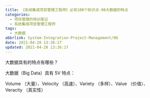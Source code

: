 ```yaml
---
title: 《系统集成项目管理工程师》必背100个知识点-98大数据的特点
categories:
  - 项目管理的培训笔记
  - 系统集成项目管理工程师
tags:
  - 大数据
abbrlink: System-Integration-Project-Management/98
date: 2021-04-28 13:26:17
updated: 2021-04-28 13:26:17
---
```


大数据具有的特点有哪些？

大数据（Big Data）具有 5V 特点：

Volume （大量）、Velocity （高速）、Variety （多样）、Value （价值）、Veracity （真实性）
